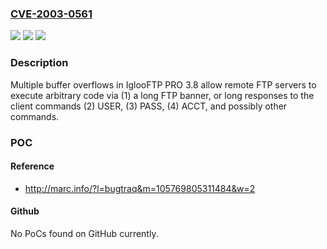 ### [CVE-2003-0561](https://cve.mitre.org/cgi-bin/cvename.cgi?name=CVE-2003-0561)
![](https://img.shields.io/static/v1?label=Product&message=n%2Fa&color=blue)
![](https://img.shields.io/static/v1?label=Version&message=n%2Fa&color=blue)
![](https://img.shields.io/static/v1?label=Vulnerability&message=n%2Fa&color=brighgreen)

### Description

Multiple buffer overflows in IglooFTP PRO 3.8 allow remote FTP servers to execute arbitrary code via (1) a long FTP banner, or long responses to the client commands (2) USER, (3) PASS, (4) ACCT, and possibly other commands.

### POC

#### Reference
- http://marc.info/?l=bugtraq&m=105769805311484&w=2

#### Github
No PoCs found on GitHub currently.

